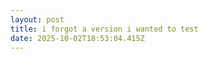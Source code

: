 ```yaml
---
layout: post
title: i forgot a version i wanted to test
date: 2025-10-02T18:53:04.415Z
---
```

<script src="https://kristy.stagingcontrolshift.app/assets/embed_sign_form.js" id="controlsfhift-embed-sign-form-script" data-petition-url="https://kristy.stagingcontrolshift.app/petitions/don-t-frack-saturn/embed"></script>
